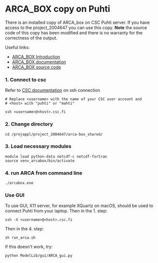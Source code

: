 # ARCA_BOX copy on Puhti

There is an installed copy of ARCA_box on CSC Puhti server. If you have access to the project_2004647 you can use this copy.  **Note** the source code of this copy has been modified and there is no warranty for the correctness of the output.

Useful links: 
- [ARCA_BOX Introduction](https://www.helsinki.fi/en/researchgroups/multi-scale-modelling/arca)
- [ARCA_BOX documentation](https://wiki.helsinki.fi/xwiki/bin/view/arca/ARCA%20online%20manual/)
- [ARCA_BOX source code](https://version.helsinki.fi/amg/arca-box)


### 1. Connect to csc
Refer to [CSC documentation](https://docs.csc.fi/computing/connecting/) on ssh connection
```
# Replace <username> with the name of your CSC user account and
# <host> with "puhti" or "mahti"

ssh <username>@<host>.csc.fi
```

### 2. Change directory
```
cd /projappl/project_2004647/arca-box_shared/
```

### 3. Load necessary modules
```
module load python-data netcdf-c netcdf-fortran
source venv_arcabox/bin/activate
```

### 4. run ARCA from command line
```
./arcabox.exe
```

### Use GUI
To use GUI, X11 server, for example XQuartz on macOS, should be used to connect Puhti from your laptop.
Then in the 1. step:
```
ssh -X <username>@<host>.csc.fi
```
Then in the 4. step:
```
sh run_arca.sh
```
If this doesn't work, try:
```
python ModelLib/gui/ARCA_gui.py
```
